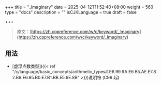 +++
title = "_Imaginary"
date = 2025-04-12T11:52:40+08:00
weight = 560
type = "docs"
description = ""
isCJKLanguage = true
draft = false

+++

> 原文：[https://zh.cppreference.com/w/c/keyword/_Imaginary](https://zh.cppreference.com/w/c/keyword/_Imaginary)

## 用法

- [虚浮点数类型]({{< ref "/c/language/basic_concepts/arithmetic_types#.E8.99.9A.E6.B5.AE.E7.82.B9.E6.95.B0.E7.B1.BB.E5.9E.8B" >}})说明符 (C99 起)
